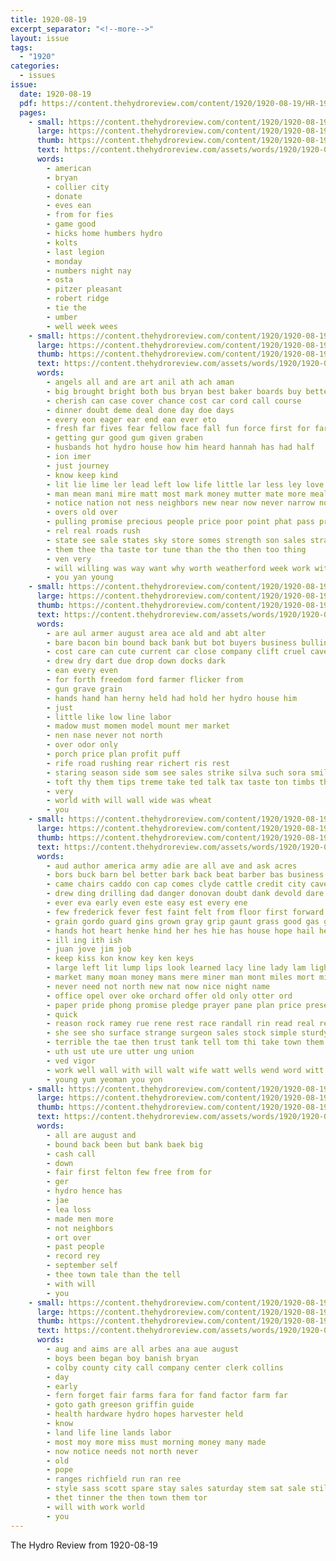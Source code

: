 ```yaml
---
title: 1920-08-19
excerpt_separator: "<!--more-->"
layout: issue
tags:
  - "1920"
categories:
  - issues
issue:
  date: 1920-08-19
  pdf: https://content.thehydroreview.com/content/1920/1920-08-19/HR-1920-08-19.pdf
  pages:
    - small: https://content.thehydroreview.com/content/1920/1920-08-19/small/HR-1920-08-19-01.jpg
      large: https://content.thehydroreview.com/content/1920/1920-08-19/large/HR-1920-08-19-01.jpg
      thumb: https://content.thehydroreview.com/content/1920/1920-08-19/thumbnails/HR-1920-08-19-01.jpg
      text: https://content.thehydroreview.com/assets/words/1920/1920-08-19/HR-1920-08-19-01.txt
      words:
        - american
        - bryan
        - collier city
        - donate
        - eves ean
        - from for fies
        - game good
        - hicks home humbers hydro
        - kolts
        - last legion
        - monday
        - numbers night nay
        - osta
        - pitzer pleasant
        - robert ridge
        - tie the
        - umber
        - well week wees
    - small: https://content.thehydroreview.com/content/1920/1920-08-19/small/HR-1920-08-19-02.jpg
      large: https://content.thehydroreview.com/content/1920/1920-08-19/large/HR-1920-08-19-02.jpg
      thumb: https://content.thehydroreview.com/content/1920/1920-08-19/thumbnails/HR-1920-08-19-02.jpg
      text: https://content.thehydroreview.com/assets/words/1920/1920-08-19/HR-1920-08-19-02.txt
      words:
        - angels all and are art anil ath ach aman
        - big brought bright both bus bryan best baker boards buy better boyer but bulk business bless bridgeport
        - cherish can case cover chance cost car cord call course
        - dinner doubt deme deal done day doe days
        - every eon eager ear end ean ever eto
        - fresh far fives fear fellow face fall fun force first for farmer ford fair farm from fast
        - getting gur good gum given graben
        - husbands hot hydro house how him heard hannah has had half
        - ion imer
        - just journey
        - know keep kind
        - lit lie lime ler lead left low life little lar less ley love lain last lea lord living lot
        - man mean mani mire matt most mark money mutter mate more meal many may
        - notice nation not ness neighbors new near now never narrow nol neys
        - overs old over
        - pulling promise precious people price poor point phat pass pro
        - rel real roads rush
        - state see sale states sky store somes strength son sales straight sell summer size said savior sid suits sugden
        - them thee tha taste tor tune than the tho then too thing
        - ven very
        - will willing was way want why worth weatherford week work with well
        - you yan young
    - small: https://content.thehydroreview.com/content/1920/1920-08-19/small/HR-1920-08-19-03.jpg
      large: https://content.thehydroreview.com/content/1920/1920-08-19/large/HR-1920-08-19-03.jpg
      thumb: https://content.thehydroreview.com/content/1920/1920-08-19/thumbnails/HR-1920-08-19-03.jpg
      text: https://content.thehydroreview.com/assets/words/1920/1920-08-19/HR-1920-08-19-03.txt
      words:
        - are aul armer august area ace ald and abt alter
        - bare bacon bin bound back bank but bot buyers business bulling banks brennan ber
        - cost care can cute current car close company clift cruel cave cutie
        - drew dry dart due drop down docks dark
        - ean every even
        - for forth freedom ford farmer flicker from
        - gun grave grain
        - hands hand han herny held had hold her hydro house him
        - just
        - little like low line labor
        - madow must momen model mount mer market
        - nen nase never not north
        - over odor only
        - porch price plan profit puff
        - rife road rushing rear richert ris rest
        - staring season side som see sales strike silva such sora smile seed service sum stand show stall swift
        - toft thy them tips treme take ted talk tax taste ton timbs the thick
        - very
        - world with will wall wide was wheat
        - you
    - small: https://content.thehydroreview.com/content/1920/1920-08-19/small/HR-1920-08-19-04.jpg
      large: https://content.thehydroreview.com/content/1920/1920-08-19/large/HR-1920-08-19-04.jpg
      thumb: https://content.thehydroreview.com/content/1920/1920-08-19/thumbnails/HR-1920-08-19-04.jpg
      text: https://content.thehydroreview.com/assets/words/1920/1920-08-19/HR-1920-08-19-04.txt
      words:
        - aud author america army adie are all ave and ask acres
        - bors buck barn bel better bark back beat barber bas business bench body big bor bank bound bot began been ber bow but boe brought buyers brown band best betters
        - came chairs caddo con cap comes clyde cattle credit city cavendish county cause cate cheeks case come chance corn church cox cave can cell company chee calm capes call cross
        - drew ding drilling dad danger donovan doubt dank devold dare done dell down dark deeds day dim doing during door
        - ever eva early even este easy est every ene
        - few frederick fever fest faint felt from floor first forward flo for falling fear foot far farm farms
        - grain gordo guard gins grown gray grip gaunt grass good gas granite gag grew
        - hands hot heart henke hind her hes hie has house hope hail head had hess heard hand hold half hydro hinton hour him
        - ill ing ith ish
        - juan jove jim job
        - keep kiss kon know key ken keys
        - large left lit lump lips look learned lacy line lady lam light love lis labor learn long lay letter life lier lowe less low lae land lead list
        - market many moan money mans mere miner man mont miles mort miss mike mendes mills more manner mea mullins must memory mile made mende moore may might
        - never need not north new nat now nice night name
        - office opel over oke orchard offer old only otter ord
        - paper pride phong promise pledge prayer pane plan price present person pont people poet pascual poage paradise peed
        - quick
        - reason rock ramey rue rene rest race randall rin read real render res rok rise rising room road
        - she see sho surface strange surgeon sales stock simple sturdy step sare say saw sek saas square soon surplus sow straight still such self smile save supply sou silos sup stolen sie small south stray shannon school seal scott sell service smooth seam sur sink
        - terrible the tae then trust tank tell tom thi take town them tio than touch tobe tek tee
        - uth ust ute ure utter ung union
        - ved vigor
        - work well wall with will walt wife watt wells wend word witt ward way wes white wit wind was war worthy want wedo wen why walls waste warm
        - young yum yeoman you yon
    - small: https://content.thehydroreview.com/content/1920/1920-08-19/small/HR-1920-08-19-05.jpg
      large: https://content.thehydroreview.com/content/1920/1920-08-19/large/HR-1920-08-19-05.jpg
      thumb: https://content.thehydroreview.com/content/1920/1920-08-19/thumbnails/HR-1920-08-19-05.jpg
      text: https://content.thehydroreview.com/assets/words/1920/1920-08-19/HR-1920-08-19-05.txt
      words:
        - all are august and
        - bound back been but bank baek big
        - cash call
        - down
        - fair first felton few free from for
        - ger
        - hydro hence has
        - jae
        - lea loss
        - made men more
        - not neighbors
        - ort over
        - past people
        - record rey
        - september self
        - thee town tale than the tell
        - with will
        - you
    - small: https://content.thehydroreview.com/content/1920/1920-08-19/small/HR-1920-08-19-06.jpg
      large: https://content.thehydroreview.com/content/1920/1920-08-19/large/HR-1920-08-19-06.jpg
      thumb: https://content.thehydroreview.com/content/1920/1920-08-19/thumbnails/HR-1920-08-19-06.jpg
      text: https://content.thehydroreview.com/assets/words/1920/1920-08-19/HR-1920-08-19-06.txt
      words:
        - aug and aims are all arbes ana aue august
        - boys been began boy banish bryan
        - colby county city call company center clerk collins
        - day
        - early
        - fern forget fair farms fara for fand factor farm far
        - goto gath greeson griffin guide
        - health hardware hydro hopes harvester held
        - know
        - land life line lands labor
        - most moy more miss must morning money many made
        - now notice needs not north never
        - old
        - pope
        - ranges richfield run ran ree
        - style sass scott spare stay sales saturday stem sat sale still save special stock stoves sum sons
        - thet tinner the then town them tor
        - will with work world
        - you
---
```


The Hydro Review from 1920-08-19

<!--more-->

